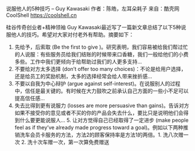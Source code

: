 说服他人的5种技巧 – Guy Kawasaki
作者：陈皓，左耳朵耗子
来自：酷壳网 CoolShell https://coolshell.cn

硅谷传奇创业者+精神领袖 Guy Kawasaki最近写了一篇新文章总结了以下5种说服他人的技巧。希望对大家对付老外有帮助。摘要如下：
1. 先给予，后索取 (Be the first to give )。研究表明，我们容易被给我们帮过忙的人说服：有些服务员给我们结账的时候带来口香糖，我们一般给他们的小费多些。工作中我们更倾向于给帮助过我们的人更多支持…
2. 不要给对方太多选择 (don’t offer too many choices)：不论是给用户选择，还是给员工的奖励机制，太多的选择经常会给人带来挫折感…
3. 不要以自我为中心辩护 (argue against self-interest)。在说服别人的过程中，信任是最关键的。有时候在大力鼓吹之前承认自己方面的一些小不足可以提高信任感…
4. 失去比得到更有说服力 (losses are more persuasive than gains)。告诉对方如果不接受你的意见或者不买的你的产品会失去什么，要比只是说明他们会得到什么要更能说服人… 5. 让对方觉得自己已经取得了一定进步 (make people feel as if they’ve already made progress toward a goal)。例如以下两种推销洗车会员卡服务的方法，方法2的顾客保持率是方法1的两倍。1. 洗八次赠一次 2. 洗十次车赠一次，第一次算免费赠送